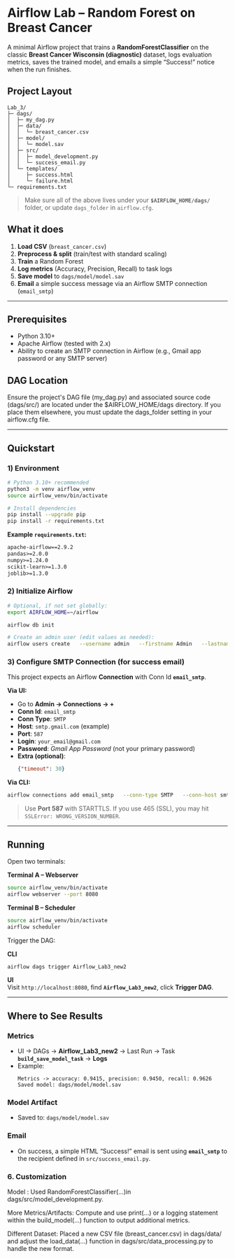 # Airflow Lab – Random Forest on Breast Cancer

A minimal Airflow project that trains a **RandomForestClassifier** on the classic **Breast Cancer Wisconsin (diagnostic)** dataset, logs evaluation metrics, saves the trained model, and emails a simple “Success!” notice when the run finishes.


## Project Layout

```
Lab_3/
├─ dags/
│  ├─ my_dag.py
│  ├─ data/
│  │  └─ breast_cancer.csv
│  ├─ model/
│  │  └─ model.sav            
│  ├─ src/
│  │  ├─ model_development.py
│  │  └─ success_email.py
│  └─ templates/
│     ├─ success.html
│     └─ failure.html
└─ requirements.txt
```

> Make sure all of the above lives under your **`$AIRFLOW_HOME/dags/`** folder, or update `dags_folder` in `airflow.cfg`.

## What it does

1. **Load CSV** (`breast_cancer.csv`)
2. **Preprocess & split** (train/test with standard scaling)
3. **Train** a Random Forest
4. **Log metrics** (Accuracy, Precision, Recall) to task logs
5. **Save model** to `dags/model/model.sav`
6. **Email** a simple success message via an Airflow SMTP connection (`email_smtp`)

---

## Prerequisites

- Python 3.10+
- Apache Airflow (tested with 2.x)
- Ability to create an SMTP connection in Airflow (e.g., Gmail app password or any SMTP server)

## DAG Location

Ensure the project's DAG file (my_dag.py) and associated source code (dags/src/) are located under the $AIRFLOW_HOME/dags directory. If you place them elsewhere, you must update the dags_folder setting in your airflow.cfg file.

---

## Quickstart

### 1) Environment

```bash
# Python 3.10+ recommended
python3 -m venv airflow_venv
source airflow_venv/bin/activate

# Install dependencies
pip install --upgrade pip
pip install -r requirements.txt
```

**Example `requirements.txt`:**
```txt
apache-airflow==2.9.2
pandas>=2.0.0
numpy>=1.24.0
scikit-learn>=1.3.0
joblib>=1.3.0
```

### 2) Initialize Airflow

```bash
# Optional, if not set globally:
export AIRFLOW_HOME=~/airflow

airflow db init

# Create an admin user (edit values as needed):
airflow users create   --username admin   --firstname Admin   --lastname User   --role Admin   --email you@example.com
```

### 3) Configure SMTP Connection (for success email)

This project expects an Airflow **Connection** with Conn Id **`email_smtp`**.

**Via UI:**
- Go to **Admin → Connections → +**
- **Conn Id**: `email_smtp`  
- **Conn Type**: `SMTP`  
- **Host**: `smtp.gmail.com` (example)  
- **Port**: `587`  
- **Login**: `your_email@gmail.com`  
- **Password**: *Gmail App Password* (not your primary password)  
- **Extra (optional)**:
  ```json
  {"timeout": 30}
  ```

**Via CLI:**
```bash
airflow connections add email_smtp   --conn-type SMTP   --conn-host smtp.gmail.com   --conn-login your_email@gmail.com   --conn-password 'your_app_password'   --conn-port 587
```

> Use **Port 587** with STARTTLS. If you use 465 (SSL), you may hit `SSLError: WRONG_VERSION_NUMBER`.

---

## Running

Open two terminals:

**Terminal A – Webserver**
```bash
source airflow_venv/bin/activate
airflow webserver --port 8080
```

**Terminal B – Scheduler**
```bash
source airflow_venv/bin/activate
airflow scheduler
```

Trigger the DAG:

**CLI**
```bash
airflow dags trigger Airflow_Lab3_new2
```

**UI**  
Visit `http://localhost:8080`, find **`Airflow_Lab3_new2`**, click **Trigger DAG**.

---

## Where to See Results

### Metrics
- UI → DAGs → **Airflow_Lab3_new2** → Last Run → Task **`build_save_model_task`** → **Logs**
- Example:
  ```
  Metrics -> accuracy: 0.9415, precision: 0.9450, recall: 0.9626
  Saved model: dags/model/model.sav
  ```

### Model Artifact
- Saved to: `dags/model/model.sav`

### Email
- On success, a simple HTML “Success!” email is sent using **`email_smtp`** to the recipient defined in `src/success_email.py`.

### 6. Customization
Model : Used RandomForestClassifier(...)in dags/src/model_development.py.

More Metrics/Artifacts: Compute and use print(...) or a logging statement within the build_model(...) function to output additional metrics.

Different Dataset: Placed a new CSV file (breast_cancer.csv) in dags/data/ and adjust the load_data(...) function in dags/src/data_processing.py to handle the new format.
